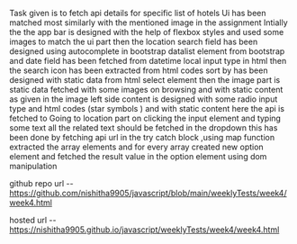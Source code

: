 Task given is to fetch api details for specific list of hotels 
Ui has been matched most similarly with the mentioned image in the assignment 
Intially the the app bar is designed with the help of flexbox styles and used some images 
to match the ui part 
then the location search field has been designed using autocomplete in bootstrap 
datalist element from bootstrap and date field has been fetched from datetime local input type in html 
then the search icon has been extracted from html codes 
sort by has  been designed with static data from html select element
then the image part is static data fetched with some images on browsing and with static content as given in the image
left side content is designed with some radio input type and html codes (star symbols ) and with static content
here the api is fetched to Going to location part 
on clicking the input element and typing some text all the related text should be fetched in the dropdown 
this has been done by fetching api url in the try catch block ,using map function extracted the array elements and for every array created new option element and fetched the result value in the option element using dom manipulation



github repo url -- https://github.com/nishitha9905/javascript/blob/main/weeklyTests/week4/week4.html


hosted url -- https://nishitha9905.github.io/javascript/weeklyTests/week4/week4.html